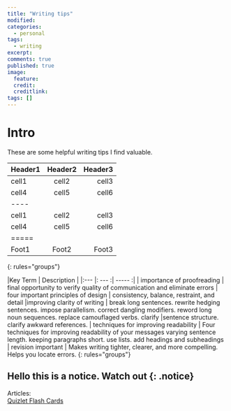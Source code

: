 ```yaml
---
title: "Writing tips"
modified:
categories: 
  - personal
tags:
  - writing
excerpt:
comments: true
published: true
image:
  feature:
  credit: 
  creditlink:
tags: []	
---
```


# Intro
These are some helpful writing tips I find valuable.


| Header1 | Header2 | Header3 |
|:--------|:-------:|--------:|
| cell1   | cell2   | cell3   |
| cell4   | cell5   | cell6   |
|----
| cell1   | cell2   | cell3   |
| cell4   | cell5   | cell6   |
|=====
| Foot1   | Foot2   | Foot3
{: rules="groups"}

|Key Term | Description |
|:--- |: --- :| -----  :|
| importance of proofreading | final opportunity to verify quality of communication and eliminate errors
| four important principles of design | consistency, balance, restraint, and detail
|improving clarity of writing | break long sentences. rewrite hedging sentences. impose parallelism. correct dangling modifiers. reword long noun sequences. replace camouflaged verbs. clarify |sentence structure. clarify awkward references.
| techniques for improving readability | Four techniques for improving readability of your messages varying sentence length. keeping paragraphs short. use lists. add headings and subheadings
| revision important | Makes writing tighter, clearer, and more compelling. Helps you locate errors.
{: rules="groups"}


Hello this is a notice. **Watch out**
{: .notice}
---

Articles:  
[Quizlet Flash Cards](http://quizlet.com/28920061/bcom-exam-2-flash-cards/)